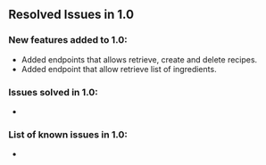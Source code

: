 ## Resolved Issues in 1.0

### New features added to 1.0:
<!--List of new features !-->
- Added endpoints that allows retrieve, create and delete recipes.
- Added endpoint that allow retrieve list of ingredients.
  
### Issues solved in 1.0:
<!--List of bugs and errors solved !-->
-

### List of known issues in 1.0:
<!--List of bugs and errors not solved at the time of the release !-->
-